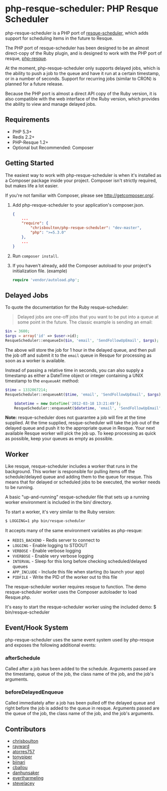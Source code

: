 php-resque-scheduler: PHP Resque Scheduler
==========================================

php-resque-scheduler is a PHP port of [resque-scheduler](http://github.com/defunkt/resque),
which adds support for scheduling items in the future to Resque.

The PHP port of resque-scheduler has been designed to be an almost direct-copy
of the Ruby plugin, and is designed to work with the PHP port of resque,
[php-resque](http://github.com/chrisboulton/php-resque).

At the moment, php-resque-scheduler only supports delayed jobs, which is the
ability to push a job to the queue and have it run at a certain timestamp, or
in a number of seconds. Support for recurring jobs (similar to CRON) is planned
for a future release.

Because the PHP port is almost a direct API copy of the Ruby version, it is also
compatible with the web interface of the Ruby version, which provides the
ability to view and manage delayed jobs.

## Requirements ##

* PHP 5.3+
* Redis 2.2+
* PHP-Resque 1.2+
* Optional but Recommended: Composer

## Getting Started ##

The easiest way to work with php-resque-scheduler is when it's installed as a
Composer package inside your project. Composer isn't strictly
required, but makes life a lot easier.

If you're not familiar with Composer, please see <http://getcomposer.org/>.

1. Add php-resque-scheduler to your application's composer.json.

    ```json
    {
        ...
        "require": {
			"chrisboulton/php-resque-scheduler": "dev-master",
            "php": ">=5.3.0"
        },
        ...
    }
    ```

2. Run `composer install`.

3. If you haven't already, add the Composer autoload to your project's
   initialization file. (example)

    ```php
    require 'vendor/autoload.php';
    ```

## Delayed Jobs

To quote the documentation for the Ruby resque-scheduler:

> Delayed jobs are one-off jobs that you want to be put into a queue at some
point in the future. The classic example is sending an email:

```php
$in = 3600;
$args = array('id' => $user->id);
ResqueScheduler::enqueueIn($in, 'email', 'SendFollowUpEmail', $args);
```

The above will store the job for 1 hour in the delayed queue, and then pull the
job off and submit it to the `email` queue in Resque for processing as soon as
a worker is available.

Instead of passing a relative time in seconds, you can also supply a timestamp
as either a DateTime object or integer containing a UNIX timestamp to the
`enqueueAt` method:

```php
$time = 1332067214;
ResqueScheduler::enqueueAt($time, 'email', 'SendFollowUpEmail', $args);

	$datetime = new DateTime('2012-03-18 13:21:49');
	ResqueScheduler::enqueueAt($datetime, 'email', 'SendFollowUpEmail', $args);
```
**Note:** resque-scheduler does not guarantee a job will fire at the time supplied.
At the time supplied, resque-scheduler will take the job out of the delayed
queue and push it to the appropriate queue in Resque. Your next available Resque
worker will pick the job up. To keep processing as quick as possible, keep your
queues as empty as possible.

## Worker

Like resque, resque-scheduler includes a worker that runs in the background. This
worker is responsible for pulling items off the schedule/delayed queue and adding
them to the queue for resque. This means that for delayed or scheduled jobs to be
executed, the worker needs to be running.

A basic "up-and-running" resque-scheduler file that sets up a running worker
environment is included in the bin/ directory.

To start a worker, it's very similar to the Ruby version:
```sh
$ LOGGING=1 php bin/resque-scheduler
```

It accepts many of the same environment variables as php-resque:

* `REDIS_BACKEND` - Redis server to connect to
* `LOGGING` - Enable logging to STDOUT
* `VERBOSE` - Enable verbose logging
* `VVERBOSE` - Enable very verbose logging
* `INTERVAL` - Sleep for this long before checking scheduled/delayed queues
* `APP_INCLUDE` - Include this file when starting (to launch your app)
* `PIDFILE` - Write the PID of the worker out to this file

The resque-scheduler worker requires resque to function. The demo
resque-scheduler worker uses the Composer autoloader to load Resque.php.

It's easy to start the resque-scheduler worker using the included demo:
    $ bin/resque-scheduler

## Event/Hook System

php-resque-scheduler uses the same event system used by php-resque and exposes
the following additional events:

### afterSchedule

Called after a job has been added to the schedule. Arguments passed are the
timestamp, queue of the job, the class name of the job, and the job's arguments.

### beforeDelayedEnqueue

Called immediately after a job has been pulled off the delayed queue and right
before the job is added to the queue in resque. Arguments passed are the queue
of the job, the class name of the job, and the job's arguments.

## Contributors ##

* [chrisboulton](//github.com/chrisboulton)
* [rayward](//github.com/rayward)
* [atorres757](//github.com/atorres757)
* [tonypiper](//github.com/tonypiper)
* [biinari](//github.com/biinari)
* [cballou](//github.com/cballou)
* [danhunsaker](//github.com/danhunsaker)
* [evertharmeling](//github.com/evertharmeling)
* [stevelacey](//github.com/stevelacey)
